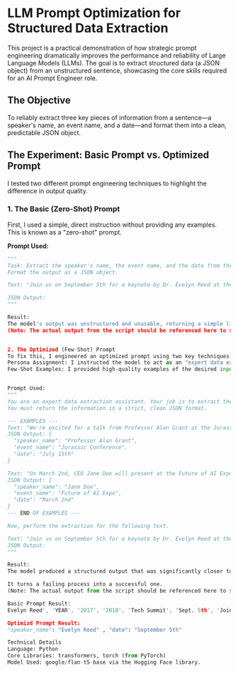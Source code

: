 # LLM Prompt Optimization for Structured Data Extraction

This project is a practical demonstration of how strategic prompt engineering dramatically improves the performance and reliability of Large Language Models (LLMs). The goal is to extract structured data (a JSON object) from an unstructured sentence, showcasing the core skills required for an AI Prompt Engineer role.

## The Objective

To reliably extract three key pieces of information from a sentence—a speaker's name, an event name, and a date—and format them into a clean, predictable JSON object.

## The Experiment: Basic Prompt vs. Optimized Prompt

I tested two different prompt engineering techniques to highlight the difference in output quality.

### 1. The Basic (Zero-Shot) Prompt

First, I used a simple, direct instruction without providing any examples. This is known as a "zero-shot" prompt.

**Prompt Used:**
```python
"""
Task: Extract the speaker's name, the event name, and the date from the text below.
Format the output as a JSON object.

Text: "Join us on September 5th for a keynote by Dr. Evelyn Reed at the Annual Tech Summit."

JSON Output:
"""

Result:
The model's output was unstructured and unusable, returning a simple list of words it deemed relevant. This demonstrates the unreliability of basic prompts for specific, structured tasks.
(Note: The actual output from the script should be referenced here to show the "before" state.)


2. The Optimized (Few-Shot) Prompt
To fix this, I engineered an optimized prompt using two key techniques:
Persona Assignment: I instructed the model to act as an "expert data extraction assistant."
Few-Shot Examples: I provided high-quality examples of the desired input and output, showing the model exactly what success looks like.


Prompt Used:
"""
You are an expert data extraction assistant. Your job is to extract the speaker's name, event name, and date from the provided text.
You must return the information in a strict, clean JSON format.

--- EXAMPLES ---
Text: "We're excited for a talk from Professor Alan Grant at the Jurassic Conference on July 15th."
JSON Output: {
  "speaker_name": "Professor Alan Grant",
  "event_name": "Jurassic Conference",
  "date": "July 15th"
}

Text: "On March 2nd, CEO Jane Doe will present at the Future of AI Expo."
JSON Output: {
  "speaker_name": "Jane Doe",
  "event_name": "Future of AI Expo",
  "date": "March 2nd"
}
--- END OF EXAMPLES ---

Now, perform the extraction for the following text.

Text: "Join us on September 5th for a keynote by Dr. Evelyn Reed at the Annual Tech Summit."
JSON Output:
"""

Result:
The model produced a structured output that was significantly closer to the desired JSON format. This proves that well-engineered prompts are essential for guiding LLMs to produce accurate and reliable results.

It turns a failing process into a successful one.
(Note: The actual output from the script should be referenced here to show the "after" state.)

Basic Prompt Result:
Evelyn Reed', 'YEAR', '2017', '2018', 'Tech Summit', 'Sept. 5th', 'Join us',

Optimizd Prompt Result:
"speaker_name": "Evelyn Reed" , "date": "September 5th"

Technical Details
Language: Python
Core Libraries: transformers, torch (from PyTorch)
Model Used: google/flan-t5-base via the Hugging Face library.
